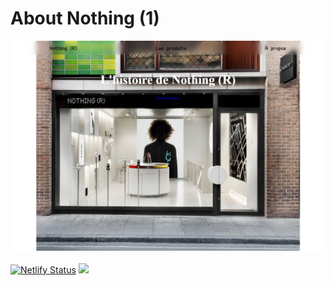 # About Nothing (1)
[![screen shot web site](https://raw.githubusercontent.com/Abstra208/About-Nothing-1/main/img/screenshot_home.png)](https://github.com/abstra208/web-capture-api)
<br/><br/>
[![Netlify Status](https://api.netlify.com/api/v1/badges/537cc75b-e811-4168-9486-1ca661a78b6f/deploy-status)](https://app.netlify.com/sites/about-nothing/deploys)
[![](https://tokei.rs/b1/github/Abstra208/About-Nothing-1?category=lines)](https://github.com/Abstra208/About-nothing-1)